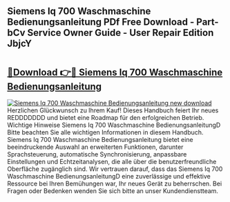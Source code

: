 ## Siemens Iq 700 Waschmaschine Bedienungsanleitung PDf Free Download - Part-bCv Service Owner Guide - User Repair Edition JbjcY

# <h2><a href="http://df5o23b.blite.top/?on=Siemens+Iq+700+Waschmaschine+Bedienungsanleitung">🔗Download 👉🔴 Siemens Iq 700 Waschmaschine Bedienungsanleitung</a></h2>

[![Siemens Iq 700 Waschmaschine Bedienungsanleitung new download](https://i.imgur.com/lujVjoI.png)](http://df5o23b.blite.top/?on=Siemens+Iq+700+Waschmaschine+Bedienungsanleitung)
Herzlichen Glückwunsch zu Ihrem Kauf! Dieses Handbuch feiert Ihr neues REDDDDDDD und bietet eine Roadmap für den erfolgreichen Betrieb. Wichtige Hinweise Siemens Iq 700 Waschmaschine BedienungsanleitungD Bitte beachten Sie alle wichtigen Informationen in diesem Handbuch. Siemens Iq 700 Waschmaschine Bedienungsanleitung bietet eine beeindruckende Auswahl an erweiterten Funktionen, darunter Sprachsteuerung, automatische Synchronisierung, anpassbare Einstellungen und Echtzeitanalysen, die alle über die benutzerfreundliche Oberfläche zugänglich sind. Wir vertrauen darauf, dass das Siemens Iq 700 Waschmaschine BedienungsanleitungD eine zuverlässige und effektive Ressource bei Ihren Bemühungen war, Ihr neues Gerät zu beherrschen. Bei Fragen oder Bedenken wenden Sie sich bitte an unser Kundendienstteam.
